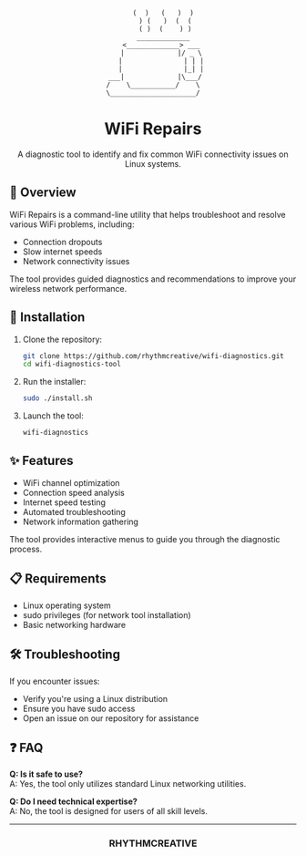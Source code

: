 <div align="center">
  
```
     (  )   (   )  )
      ) (   )  (  (
      ( )  (    ) )
     _____________
    <_____________> ___
    |             |/ _ \
    |               | | |
    |               |_| |
 ___|             |\___/
/    \___________/    \
\_____________________/
```

# WiFi Repairs

A diagnostic tool to identify and fix common WiFi connectivity issues on Linux systems.

</div>

## 📡 Overview

WiFi Repairs is a command-line utility that helps troubleshoot and resolve various WiFi problems, including:

- Connection dropouts
- Slow internet speeds
- Network connectivity issues

The tool provides guided diagnostics and recommendations to improve your wireless network performance.

## 🔧 Installation

1. Clone the repository:
   ```bash
   git clone https://github.com/rhythmcreative/wifi-diagnostics.git
   cd wifi-diagnostics-tool
   ```

2. Run the installer:
   ```bash
   sudo ./install.sh
   ```

3. Launch the tool:
   ```bash
   wifi-diagnostics
   ```

## ✨ Features

- WiFi channel optimization
- Connection speed analysis
- Internet speed testing
- Automated troubleshooting
- Network information gathering

The tool provides interactive menus to guide you through the diagnostic process.

## 📋 Requirements

- Linux operating system
- sudo privileges (for network tool installation)
- Basic networking hardware

## 🛠️ Troubleshooting

If you encounter issues:

- Verify you're using a Linux distribution
- Ensure you have sudo access
- Open an issue on our repository for assistance

## ❓ FAQ

**Q: Is it safe to use?**  
A: Yes, the tool only utilizes standard Linux networking utilities.

**Q: Do I need technical expertise?**  
A: No, the tool is designed for users of all skill levels.

---

<div align="center">
  
### RHYTHMCREATIVE
</div>
